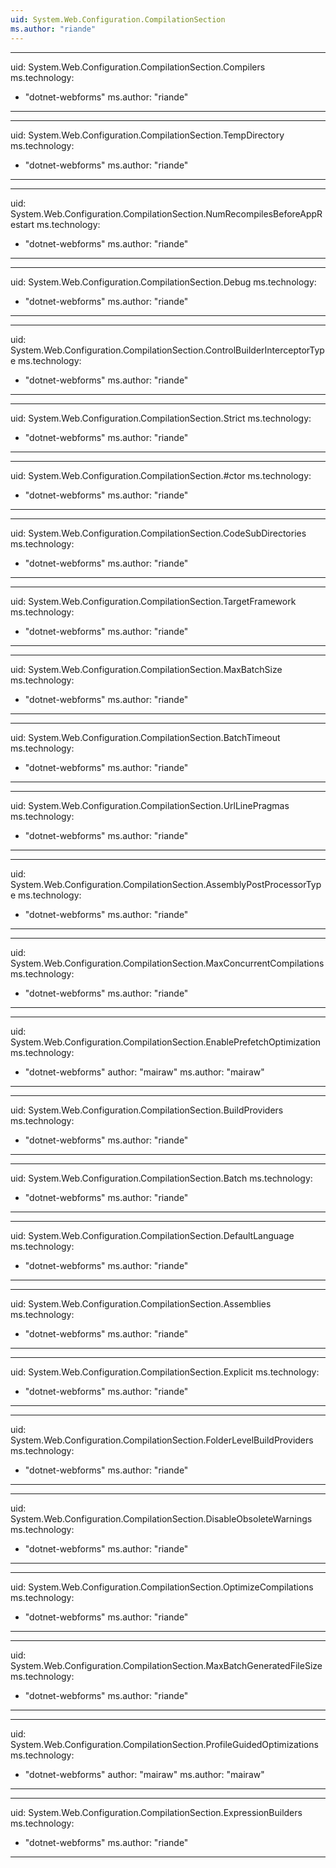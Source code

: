```yaml
---
uid: System.Web.Configuration.CompilationSection
ms.author: "riande"
---
```


---
uid: System.Web.Configuration.CompilationSection.Compilers
ms.technology: 
  - "dotnet-webforms"
ms.author: "riande"
---

---
uid: System.Web.Configuration.CompilationSection.TempDirectory
ms.technology: 
  - "dotnet-webforms"
ms.author: "riande"
---

---
uid: System.Web.Configuration.CompilationSection.NumRecompilesBeforeAppRestart
ms.technology: 
  - "dotnet-webforms"
ms.author: "riande"
---

---
uid: System.Web.Configuration.CompilationSection.Debug
ms.technology: 
  - "dotnet-webforms"
ms.author: "riande"
---

---
uid: System.Web.Configuration.CompilationSection.ControlBuilderInterceptorType
ms.technology: 
  - "dotnet-webforms"
ms.author: "riande"
---

---
uid: System.Web.Configuration.CompilationSection.Strict
ms.technology: 
  - "dotnet-webforms"
ms.author: "riande"
---

---
uid: System.Web.Configuration.CompilationSection.#ctor
ms.technology: 
  - "dotnet-webforms"
ms.author: "riande"
---

---
uid: System.Web.Configuration.CompilationSection.CodeSubDirectories
ms.technology: 
  - "dotnet-webforms"
ms.author: "riande"
---

---
uid: System.Web.Configuration.CompilationSection.TargetFramework
ms.technology: 
  - "dotnet-webforms"
ms.author: "riande"
---

---
uid: System.Web.Configuration.CompilationSection.MaxBatchSize
ms.technology: 
  - "dotnet-webforms"
ms.author: "riande"
---

---
uid: System.Web.Configuration.CompilationSection.BatchTimeout
ms.technology: 
  - "dotnet-webforms"
ms.author: "riande"
---

---
uid: System.Web.Configuration.CompilationSection.UrlLinePragmas
ms.technology: 
  - "dotnet-webforms"
ms.author: "riande"
---

---
uid: System.Web.Configuration.CompilationSection.AssemblyPostProcessorType
ms.technology: 
  - "dotnet-webforms"
ms.author: "riande"
---

---
uid: System.Web.Configuration.CompilationSection.MaxConcurrentCompilations
ms.technology: 
  - "dotnet-webforms"
ms.author: "riande"
---

---
uid: System.Web.Configuration.CompilationSection.EnablePrefetchOptimization
ms.technology: 
  - "dotnet-webforms"
author: "mairaw"
ms.author: "mairaw"
---

---
uid: System.Web.Configuration.CompilationSection.BuildProviders
ms.technology: 
  - "dotnet-webforms"
ms.author: "riande"
---

---
uid: System.Web.Configuration.CompilationSection.Batch
ms.technology: 
  - "dotnet-webforms"
ms.author: "riande"
---

---
uid: System.Web.Configuration.CompilationSection.DefaultLanguage
ms.technology: 
  - "dotnet-webforms"
ms.author: "riande"
---

---
uid: System.Web.Configuration.CompilationSection.Assemblies
ms.technology: 
  - "dotnet-webforms"
ms.author: "riande"
---

---
uid: System.Web.Configuration.CompilationSection.Explicit
ms.technology: 
  - "dotnet-webforms"
ms.author: "riande"
---

---
uid: System.Web.Configuration.CompilationSection.FolderLevelBuildProviders
ms.technology: 
  - "dotnet-webforms"
ms.author: "riande"
---

---
uid: System.Web.Configuration.CompilationSection.DisableObsoleteWarnings
ms.technology: 
  - "dotnet-webforms"
ms.author: "riande"
---

---
uid: System.Web.Configuration.CompilationSection.OptimizeCompilations
ms.technology: 
  - "dotnet-webforms"
ms.author: "riande"
---

---
uid: System.Web.Configuration.CompilationSection.MaxBatchGeneratedFileSize
ms.technology: 
  - "dotnet-webforms"
ms.author: "riande"
---

---
uid: System.Web.Configuration.CompilationSection.ProfileGuidedOptimizations
ms.technology: 
  - "dotnet-webforms"
author: "mairaw"
ms.author: "mairaw"
---

---
uid: System.Web.Configuration.CompilationSection.ExpressionBuilders
ms.technology: 
  - "dotnet-webforms"
ms.author: "riande"
---
